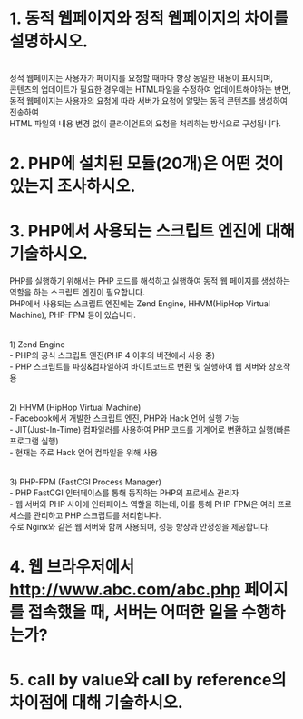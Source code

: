 # 1. 동적 웹페이지와 정적 웹페이지의 차이를 설명하시오.
<br>정적 웹페이지는 사용자가 페이지를 요청할 때마다 항상 동일한 내용이 표시되며,
<br>콘텐츠의 업데이트가 필요한 경우에는 HTML파일을 수정하여 업데이트해야하는 반면,
<br>동적 웹페이지는 사용자의 요청에 따라 서버가 요청에 알맞는 동적 콘텐츠를 생성하여 전송하여
<br>HTML 파일의 내용 변경 없이 클라이언트의 요청을 처리하는 방식으로 구성됩니다.
<br>
# 2. PHP에 설치된 모듈(20개)은 어떤 것이 있는지 조사하시오.

# 3. PHP에서 사용되는 스크립트 엔진에 대해 기술하시오.
PHP를 실행하기 위해서는 PHP 코드를 해석하고 실행하여 동적 웹 페이지를 생성하는 역할을 하는 스크립트 엔진이 필요합니다.
<br>PHP에서 사용되는 스크립트 엔진에는 Zend Engine, HHVM(HipHop Virtual Machine), PHP-FPM 등이 있습니다.
<br><br>
<br>1) Zend Engine
<br>- PHP의 공식 스크립트 엔진(PHP 4 이후의 버전에서 사용 중)
<br>- PHP 스크립트를 파싱&컴파일하여 바이트코드로 변환 및 실행하여 웹 서버와 상호작용
<br><br>
<br>2) HHVM (HipHop Virtual Machine)
<br>- Facebook에서 개발한 스크립트 엔진, PHP와 Hack 언어 실행 가능
<br>- JIT(Just-In-Time) 컴파일러를 사용하여 PHP 코드를 기계어로 변환하고 실행(빠른 프로그램 실행)
<br>- 현재는 주로 Hack 언어 컴파일을 위해 사용
<br><br>
<br>3) PHP-FPM (FastCGI Process Manager)
<br>- PHP FastCGI 인터페이스를 통해 동작하는 PHP의 프로세스 관리자
<br>- 웹 서버와 PHP 사이에 인터페이스 역할을 하는데, 이를 통해 PHP-FPM은 여러 프로세스를 관리하고 PHP 스크립트를 처리합니다.
<br>주로 Nginx와 같은 웹 서버와 함께 사용되며, 성능 향상과 안정성을 제공합니다.
<br>
# 4. 웹 브라우저에서 http://www.abc.com/abc.php 페이지를 접속했을 때, 서버는 어떠한 일을 수행하는가?

# 5. call by value와 call by reference의 차이점에 대해 기술하시오.
